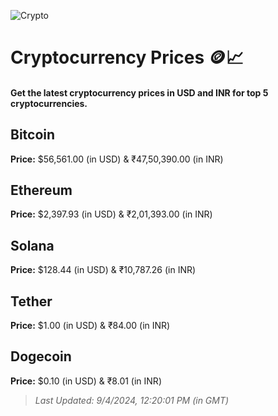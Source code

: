 
![Crypto](https://www.techguide.com.au/wp-content/uploads/2020/11/crypto3.jpeg)

# Cryptocurrency Prices 🪙📈

#### Get the latest cryptocurrency prices in USD and INR for top 5 cryptocurrencies.

## Bitcoin

**Price:** $56,561.00 (in USD) & ₹47,50,390.00 (in INR)

## Ethereum

**Price:** $2,397.93 (in USD) & ₹2,01,393.00 (in INR)

## Solana

**Price:** $128.44 (in USD) & ₹10,787.26 (in INR)

## Tether

**Price:** $1.00 (in USD) & ₹84.00 (in INR)

## Dogecoin

**Price:** $0.10 (in USD) & ₹8.01 (in INR)

> _Last Updated: 9/4/2024, 12:20:01 PM (in GMT)_
